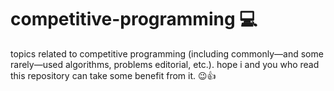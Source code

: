 # competitive-programming 💻

topics related to competitive programming (including commonly—and some rarely—used algorithms, problems editorial, etc.).
hope i and you who read this repository can take some benefit from it. 😉👍
